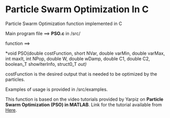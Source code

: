 # Particle Swarm Optimization In C
Particle Swarm Optimization function implemented in C

Main program file ==> **PSO.c** in /src/

function ==>

*void PSO(double costFunction, short NVar, double varMin, double varMax, int
         maxIt, int NPop, double W, double wDamp, double C1, double C2,
         boolean_T showIterInfo, struct0_T *out)*
         
costFunction is the desired output that is needed to be optimized by the particles.

Examples of usage is provided in /src/examples.

This function is based on the video tutorials provided by Yarpiz on **Particle Swarm Optimization (PSO) in MATLAB**. Link for the tutorial available from [Here](http://yarpiz.com/440/ytea101-particle-swarm-optimization-pso-in-matlab-video-tutorial).
